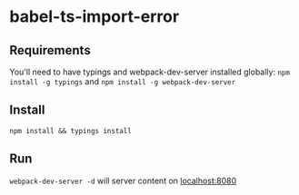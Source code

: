 # babel-ts-import-error

## Requirements

You'll need to have typings and webpack-dev-server installed globally: `npm install -g typings` and `npm install -g webpack-dev-server`

## Install

`npm install && typings install`

## Run

`webpack-dev-server -d` will server content on [localhost:8080](http://localhost:8080)
